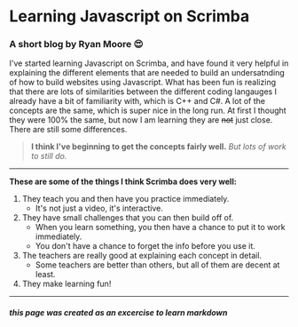 # Learning Javascript on Scrimba

### A short blog by Ryan Moore :heart_eyes:

I've started learning Javascript on Scrimba, and have found it very helpful in explaining the different elements that are needed to build an undersatnding of how to build websites using Javascript. What has been fun is realizing that there are lots of similarities between the different coding langauges I already have a bit of familiarity with, which is C++ and C#. A lot of the concepts are the same, which is super nice in the long run. At first I thought they were 100% the same, but now I am learning they are ~~not~~ just close. There are still some differences. 

> **I think I've beginning to get the concepts fairly well.** *But lots of work to still do.* 

---

**These are some of the things I think Scrimba does very well:**
1. They teach you and then have you practice immediately. 
    - It's not just a video, it's interactive.
2. They have small challenges that you can then build off of. 
    - When you learn something, you then have a chance to put it to work immediately. 
    - You don't have a chance to forget the info before you use it. 
3. The teachers are really good at explaining each concept in detail. 
    - Some teachers are better than others, but all of them are decent at least. 
4. They make learning fun!











---
##### this page was created as an excercise to learn markdown